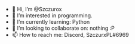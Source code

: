- 👋 Hi, I’m @Szczurox
- 👀 I’m interested in programming.
- 🌱 I’m currently learning: Python
- 💞️ I’m looking to collaborate on: nothing :P
- 📫 How to reach me: Discord, SzczurxPL#6969
